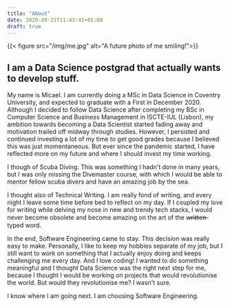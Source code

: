 ```yaml
---
title: "About"
date: 2020-09-21T11:43:41+01:00
draft: true
---
```


{{< figure src="/img/me.jpg" alt="A future photo of me smiling!">}}

## I am a Data Science postgrad that actually wants to develop stuff. 

My name is Micael. I am currently doing a MSc in Data Science in Coventry University, and expected to graduate with a First in December 2020. Although I decided to follow Data Science after completing my BSc in Computer Science and Business Management in ISCTE-IUL (Lisbon), my ambition towards becoming a Data Scientist started fading away and motivation trailed off midway through studies. However, I persisted and continued investing a lot of my time to get good grades because I believed this was just momentaneous. But ever since the pandemic started, I have reflected more on my future and where I should invest my time working.

I though of Scuba Diving. This was something I hadn't done in many years, but I was only missing the Divemaster course, with which I would be able to mentor fellow scuba divers and have an amazing job by the sea.

I thought also of Technical Writing. I am really fond of writing, and every night I leave some time before bed to reflect on my day. If I coupled my love for writing while delving my nose in new and trendy tech stacks, I would never become obsolete and become amazing on the art of the w̶r̶i̶t̶t̶e̶n̶  typed word.

In the end, Software Engineering came to stay. This decision was really easy to make. Personally, I like to keep my hobbies separate of my job, but I still want to work on something that I actually enjoy doing and keeps challenging me every day. And I love coding! I wanted to do something meaningful and I thought Data Science was the right next step for me, because I thought I would be working on projects that would revolutionise the world. But would they revolutionise me? I wasn't sure. 

I know where I am going next. I am choosing Software Engineering. 